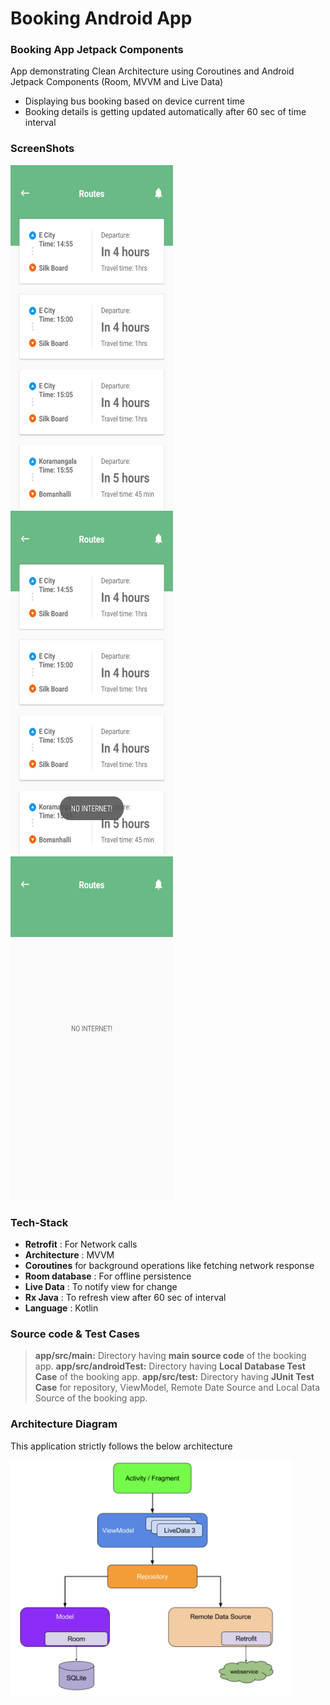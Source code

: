 # Booking Android App

### Booking App Jetpack Components
App demonstrating Clean Architecture using Coroutines and Android Jetpack Components (Room, MVVM and Live Data)

- Displaying bus booking based on device current time
- Booking details is getting updated automatically after 60 sec of time interval

### ScreenShots
<img src = "https://github.com/pawanchauhan05/Booking/blob/dev/screenshots/booking_from_remote_success.jpeg" width = 260 height = 550/> <img src = "https://github.com/pawanchauhan05/Booking/blob/dev/screenshots/local_source_booking_no_internet_error.jpeg" width = 260 height = 550/> <img src = "https://github.com/pawanchauhan05/Booking/blob/dev/screenshots/empty_booking_no_interner_error.jpeg" width = 260 height = 550/>

### Tech-Stack

* __Retrofit__ : For Network calls
* __Architecture__ : MVVM
* __Coroutines__ for background operations like fetching network response
* __Room database__ : For offline persistence
* __Live Data__ : To notify view for change
* __Rx Java__ : To refresh view after 60 sec of interval
* __Language__ : Kotlin

### Source code & Test Cases
> **app/src/main:** Directory having **main source code** of the booking app.
> **app/src/androidTest:** Directory having **Local Database Test Case** of the booking app.
> **app/src/test:** Directory having **JUnit Test Case** for repository, ViewModel, Remote Date Source and Local Data Source of the booking app.

### Architecture Diagram
This application strictly follows the below architecture

<img src = "https://github.com/pawanchauhan05/Booking/blob/dev/screenshots/Architecture.png" width = 450 />

